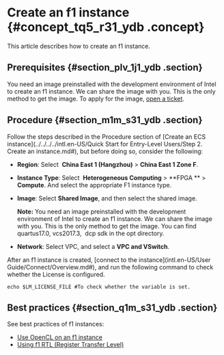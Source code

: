 # Create an f1 instance {#concept_tq5_r31_ydb .concept}

This article describes how to create an f1 instance.

## Prerequisites {#section_plv_1j1_ydb .section}

You need an image preinstalled with the development environment of Intel to create an f1 instance. We can share the image with you. This is the only method to get the image. To apply for the image, [open a ticket](https://workorder-intl.console.aliyun.com/#/ticket/createIndex).

## Procedure {#section_m1m_s31_ydb .section}

Follow the steps described in the Procedure section of [Create an ECS instance](../../../../intl.en-US/Quick Start for Entry-Level Users/Step 2. Create an instance.md#), but before doing so, consider the following:

-   **Region**: Select  **China East 1 \(Hangzhou\)** \> **China East 1 Zone F**.
-   **Instance Type**: Select  **Heterogeneous Computing** \> **FPGA ** \> **Compute**. And select the appropriate F1 instance type.
-   **Image**: Select **Shared Image**, and then select the shared image.

    **Note:** You need an image preinstalled with the development environment of Intel to create an f1 instance. We can share the image with you. This is the only method to get the image. You can find quartus17.0, vcs2017.3,  dcp sdk in the opt directory.

-   **Network**: Select VPC, and select a **VPC and VSwitch**.

After an f1 instance is created, [connect to the instance](intl.en-US/User Guide/Connect/Overview.md#), and run the following command to check whether the License is configured.

```
echo $LM_LICENSE_FILE #To check whether the variable is set.
```

## Best practices {#section_q1m_s31_ydb .section}

See best practices of f1 instances:

-   [Use OpenCL on an f1 instance](https://www.alibabacloud.com/help/doc-detail/61410.htm)
-   [Using f1 RTL \(Register Transfer Level\)](https://www.alibabacloud.com/help/doc-detail/61412.htm)

